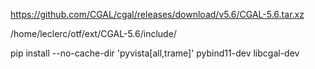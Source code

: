 https://github.com/CGAL/cgal/releases/download/v5.6/CGAL-5.6.tar.xz

/home/leclerc/otf/ext/CGAL-5.6/include/

pip install --no-cache-dir 'pyvista[all,trame]'
pybind11-dev
libcgal-dev
